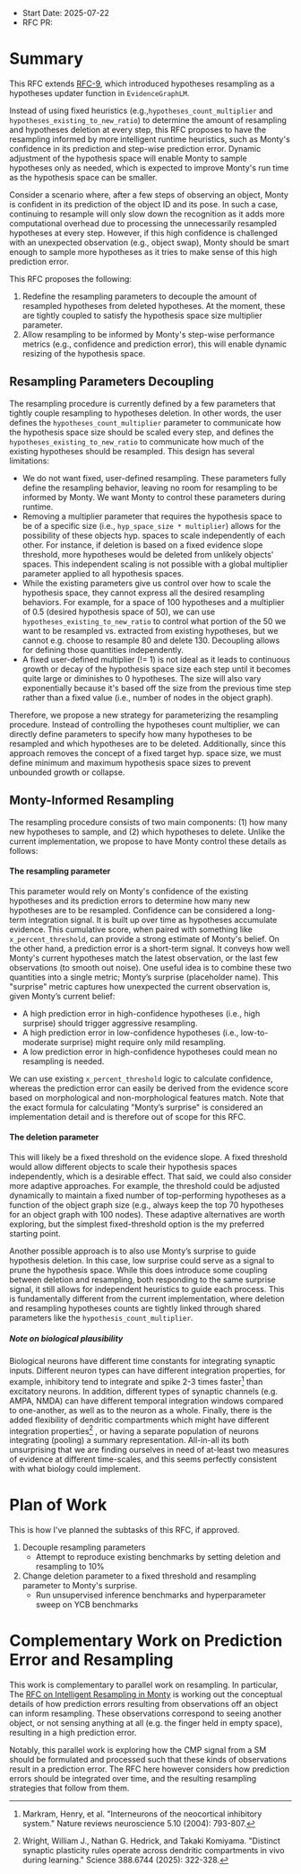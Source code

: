 - Start Date: 2025-07-22
- RFC PR:

# Summary

This RFC extends [RFC-9](https://github.com/thousandbrainsproject/tbp.monty/blob/main/rfcs/0009_hypotheses_resampling.md), which introduced hypotheses resampling as a hypotheses updater function in `EvidenceGraphLM`.

Instead of using fixed heuristics (e.g.,`hypotheses_count_multiplier` and `hypotheses_existing_to_new_ratio`) to
determine the amount of resampling and hypotheses deletion at every step, this RFC proposes to have the
resampling informed by more intelligent runtime heuristics, such as Monty's confidence in its prediction
and step-wise prediction error. Dynamic adjustment of the hypothesis space will enable Monty to sample
hypotheses only as needed, which is expected to improve Monty's run time as the hypothesis space can be smaller.

Consider a scenario where, after a few steps of observing an object, Monty is confident in its prediction of the object
ID and its pose. In such a case, continuing to resample will only slow down the recognition as it adds more computational
overhead due to processing the unnecessarily resampled hypotheses at every step. However, if this high confidence is
challenged with an unexpected observation (e.g., object swap), Monty should be smart enough to sample more hypotheses
as it tries to make sense of this high prediction error.

This RFC proposes the following:
1. Redefine the resampling parameters to decouple the amount of resampled hypotheses from deleted hypotheses. At the moment,
these are tightly coupled to satisfy the hypothesis space size multiplier parameter.
2. Allow resampling to be informed by Monty's step-wise performance metrics (e.g., confidence and prediction error), this will
enable dynamic resizing of the hypothesis space.


## Resampling Parameters Decoupling

The resampling procedure is currently defined by a few parameters that tightly couple resampling to hypotheses deletion.
In other words, the user defines the `hypotheses_count_multiplier` parameter to communicate how the hypothesis space size
should be scaled every step, and defines the `hypotheses_existing_to_new_ratio` to communicate how much of the existing
hypotheses should be resampled. This design has several limitations:
- We do not want fixed, user-defined resampling. These parameters fully define the resampling behavior, leaving no room for
resampling to be informed by Monty. We want Monty to control these parameters during runtime.
- Removing a multiplier parameter that requires the hypothesis space to be of a specific size (i.e., `hyp_space_size * multiplier`)
allows for the possibility of these objects hyp. spaces to scale independently of each other. For instance, if deletion is
based on a fixed evidence slope threshold, more hypotheses would be deleted from unlikely objects' spaces. This
independent scaling is not possible with a global multiplier parameter applied to all hypothesis spaces.
- While the existing parameters give us control over how to scale the hypothesis space, they cannot express all the desired resampling
behaviors. For example, for a space of 100 hypotheses and a multiplier of 0.5 (desired
hypothesis space of 50), we can use `hypotheses_existing_to_new_ratio` to control what portion of the 50 we want to be resampled
vs. extracted from existing hypotheses, but we cannot e.g. choose to resample 80 and delete 130. Decoupling allows for defining those
quantities independently.
- A fixed user-defined multiplier (!= 1) is not ideal as it leads to continuous growth or decay of the hypothesis space size each step until
it becomes quite large or diminishes to 0 hypotheses. The size will also vary exponentially because it's based off
the size from the previous time step rather than a fixed value (i.e., number of nodes in the object graph).

Therefore, we propose a new strategy for parameterizing the resampling procedure. Instead of controlling the hypotheses count multiplier, we
can directly define parameters to specify how many hypotheses to be resampled and which hypotheses are to be deleted.
Additionally, since this approach removes the concept of a fixed target hyp. space size, we must define minimum and maximum hypothesis
space sizes to prevent unbounded growth or collapse.


## Monty-Informed Resampling

The resampling procedure consists of two main components: (1) how many new hypotheses to sample, and (2) which hypotheses
to delete. Unlike the current implementation, we propose to have Monty control these details as follows:


#### The resampling parameter

This parameter would rely on Monty's confidence of the existing hypotheses and its prediction
errors to determine how many new hypotheses are to be resampled.
Confidence can be considered a long-term integration signal. It is built up over time as hypotheses
accumulate evidence. This cumulative score, when paired with something like `x_percent_threshold`,
can provide a strong estimate of Monty's belief.
On the other hand, a prediction error is a short-term signal. It conveys how well Monty's current
hypotheses match the latest observation, or the last few observations (to smooth out noise).
One useful idea is to combine these two quantities into a single metric; Monty’s surprise (placeholder name).
This "surprise" metric captures how unexpected the current observation is, given Monty’s current belief:

- A high prediction error in high-confidence hypotheses (i.e., high surprise)
should trigger aggressive resampling.
- A high prediction error in low-confidence hypotheses (i.e., low-to-moderate
surprise) might require only mild resampling.
- A low prediction error in high-confidence hypotheses could mean no resampling is
needed.


We can use existing `x_percent_threshold` logic to calculate confidence, whereas the prediction error can 
easily be derived from the evidence score based on morphological and non-morphological features match. Note
that the exact formula for calculating "Monty’s surprise" is considered an implementation detail and is
therefore out of scope for this RFC.


#### The deletion parameter

This will likely be a fixed threshold on the evidence slope. A fixed threshold
would allow different objects to scale their hypothesis spaces independently, which is a desirable effect.
That said, we could also consider more adaptive approaches. For example, the threshold could
be adjusted dynamically to maintain a fixed number of top-performing hypotheses as a
function of the object graph size (e.g., always keep the top 70 hypotheses for an object graph with
100 nodes). These adaptive alternatives are worth exploring, but the simplest fixed-threshold option is the
my preferred starting point.

Another possible approach is to also use Monty’s surprise to guide hypothesis deletion.
In this case, low surprise could serve as a signal to prune the hypothesis space.
While this does introduce some coupling between deletion and resampling, both responding to
the same surprise signal, it still allows for independent heuristics to guide each process.
This is fundamentally different from the current implementation, where deletion and resampling hypotheses
counts are tightly linked through shared parameters like the `hypothesis_count_multiplier`.

##### Note on biological plausibility

Biological neurons have different time constants for integrating synaptic inputs.
Different neuron types can have different integration properties, for example, inhibitory tend to integrate and spike
2-3 times faster[^1] than excitatory neurons.
In addition, different types of synaptic channels (e.g. AMPA, NMDA) can have different temporal integration windows compared
to one-another, as well as to the neuron as a whole.
Finally, there is the added flexibility of dendritic compartments which might have different integration properties[^2] ,
or having a separate population of neurons integrating (pooling) a summary representation.
All-in-all its both unsurprising that we are finding ourselves in need of at-least two measures of evidence at different
time-scales, and this seems perfectly consistent with what biology could implement.


# Plan of Work

This is how I've planned the subtasks of this RFC, if approved.

1. Decouple resampling parameters
    - Attempt to reproduce existing benchmarks by setting deletion and resampling to 10%
2. Change deletion parameter to a fixed threshold and resampling parameter to Monty's surprise.
    - Run unsupervised inference benchmarks and hyperparameter sweep on YCB benchmarks

# Complementary Work on Prediction Error and Resampling

This work is complementary to parallel work on resampling.
In particular, The [RFC on Intelligent Resampling in Monty](https://github.com/thousandbrainsproject/tbp.monty/pull/366) is
working out the conceptual details of how prediction errors resulting from observations off an object can inform resampling.
These observations correspond to seeing another object, or not sensing anything at all (e.g. the finger
held in empty space), resulting in a high prediction error.

Notably, this parallel work is exploring how the CMP signal from a SM should be formulated and processed
such that these kinds of observations result in a prediction error.
The RFC here however considers how prediction errors should be integrated over time, and the resulting resampling
strategies that follow from them.


[^1]: Markram, Henry, et al. "Interneurons of the neocortical inhibitory system." Nature reviews neuroscience 5.10 (2004): 793-807.

[^2]: Wright, William J., Nathan G. Hedrick, and Takaki Komiyama. "Distinct synaptic plasticity rules operate across dendritic compartments in vivo during learning." Science 388.6744 (2025): 322-328.
